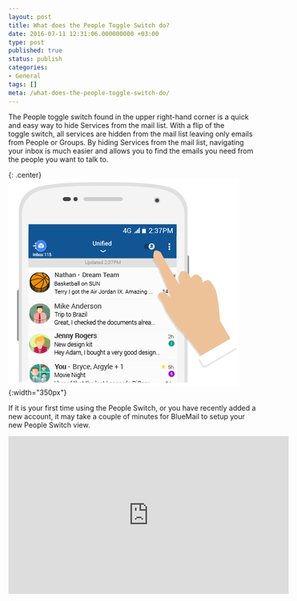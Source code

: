 ```yaml
---
layout: post
title: What does the People Toggle Switch do?
date: 2016-07-11 12:31:06.000000000 +03:00
type: post
published: true
status: publish
categories:
- General
tags: []
meta: /what-does-the-people-toggle-switch-do/
---
```


The People toggle switch found in the upper right-hand corner is a quick and easy way to hide Services from the mail list. With a flip of the toggle switch, all services are hidden from the mail list leaving only emails from People or Groups. By hiding Services from the mail list, navigating your inbox is much easier and allows you to find the emails you need from the people you want to talk to.

{: .center}
![Switch](/assets/switch_portrait_v2-1.png){:width="350px"}

If it is your first time using the People Switch, or you have recently added a new account, it may take a couple of minutes for BlueMail to setup your new People Switch view.

<iframe src="https://www.youtube.com/embed/417djpAAp_E?list=PLXcA1xyD8E7dB0XsKApln4AqCumFbmOJK&amp;loop=1" width="560" height="315" frameborder="0" allowfullscreen="allowfullscreen"></iframe>